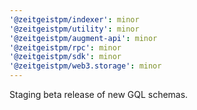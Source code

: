 ```yaml
---
'@zeitgeistpm/indexer': minor
'@zeitgeistpm/utility': minor
'@zeitgeistpm/augment-api': minor
'@zeitgeistpm/rpc': minor
'@zeitgeistpm/sdk': minor
'@zeitgeistpm/web3.storage': minor
---
```


Staging beta release of new GQL schemas.
